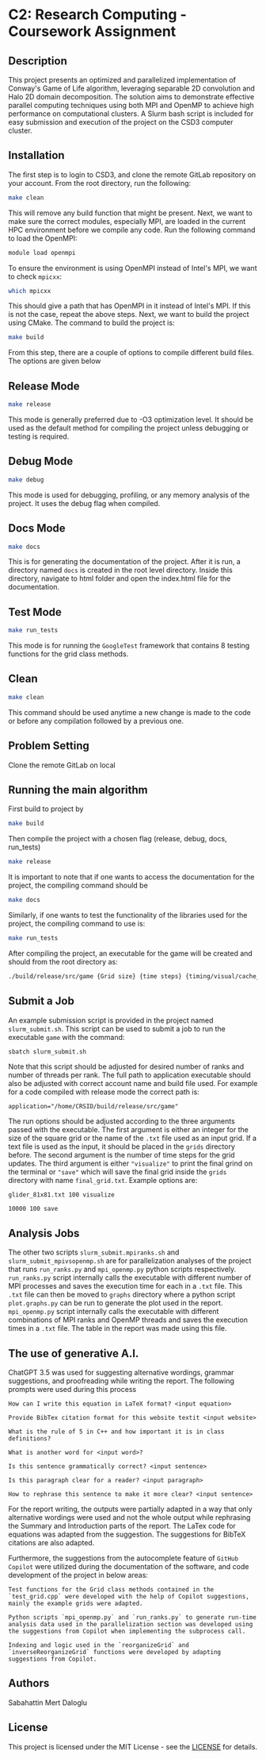 # C2: Research Computing - Coursework Assignment

## Description

This project presents an optimized and parallelized implementation of Conway's Game of Life algorithm, leveraging separable 2D convolution and Halo 2D domain decomposition. The solution aims to demonstrate effective parallel computing techniques using both MPI and OpenMP to achieve high performance on computational clusters. A Slurm bash script is included for easy submission and execution of the project on the CSD3 computer cluster.

## Installation
The first step is to login to CSD3, and clone the remote GitLab repository on your account. From the root directory, run the following:

```bash
make clean
```
This will remove any build function that might be present. Next, we want to make sure the correct modules, especially MPI, are loaded in the current HPC environment before we compile any code. Run the following command to load the OpenMPI:

```bash
module load openmpi
```
To ensure the environment is using OpenMPI instead of Intel's MPI, we want to check `mpicxx`:

```bash
which mpicxx
```

This should give a path that has OpenMPI in it instead of Intel's MPI. If this is not the case, repeat the above steps. Next, we want to build the project using CMake. The command to build the project is:

```bash
make build
```
From this step, there are a couple of options to compile different build files. The options are given below

## Release Mode

```bash
make release
```
This mode is generally preferred due to -O3 optimization level. It should be used as the default method for compiling the project unless debugging or testing is required.

## Debug Mode

```bash
make debug
```
This mode is used for debugging, profiling, or any memory analysis of the project. It uses the debug flag when compiled.

## Docs Mode
```bash
make docs
```
This is for generating the documentation of the project. After it is run, a directory named `docs` is created in the root level directory. Inside this directory, navigate to html folder and open the index.html file for the documentation.

## Test Mode
```bash
make run_tests
```
This mode is for running the `GoogleTest` framework that contains 8 testing functions for the grid class methods.

## Clean
```bash
make clean
```
This command should be used anytime a new change is made to the code or before any compilation followed by a previous one.


## Problem Setting
Clone the remote GitLab on local

## Running the main algorithm

First build to project by
```bash
make build
```
Then compile the project with a chosen flag (release, debug, docs, run_tests)
```bash
make release
```

It is important to note that if one wants to access the documentation for the project, the compiling command should be
```bash
make docs
```
Similarly, if one wants to test the functionality of the libraries used for the project, the compiling command to use is:
```bash
make run_tests
```

After compiling the project, an executable for the game will be created and should from the root directory as:
```bash
./build/release/src/game {Grid size} {time steps} {timing/visual/cache_blocking}
```

## Submit a Job
An example submission script is provided in the project named `slurm_submit.sh`. This script can be used to submit a job to run the executable `game` with the command:

```bash
sbatch slurm_submit.sh
```
Note that this script should be adjusted for desired number of ranks and number of threads per rank. The full path to application executable should also be adjusted with correct account name and build file used. For example for a code compiled with release mode the correct path is:

`application="/home/CRSID/build/release/src/game"`

The run options should be adjusted according to the three arguments passed with the executable. The first argument is either an integer for the size of the square grid or the name of the `.txt` file used as an input grid. If a text file is used as the input, it should be placed in the `grids` directory before. The second argument is the number of time steps for the grid updates. The third argument is either `"visualize"` to print the final grind on the terminal or `"save"` which will save the final grid inside the `grids` directory with name `final_grid.txt`. Example options are:

```
glider_81x81.txt 100 visualize
```
```
10000 100 save
```




## Analysis Jobs
The other two scripts `slurm_submit.mpiranks.sh` and `slurm_submit_mpivsopenmp.sh` are for parallelization analyses of the project that runs `run_ranks.py` and `mpi_openmp.py` python scripts respectively. `run_ranks.py` script internally calls the executable with different number of MPI processes and saves the execution time for each in a `.txt` file. This `.txt` file can then be moved to `graphs` directory where a python script `plot.graphs.py` can be run to generate the plot used in the report. 
`mpi_openmp.py` script internally calls the executable with different combinations of MPI ranks and OpenMP threads and saves the execution times in a `.txt` file. The table in the report was made using this file.



## The use of generative A.I.

ChatGPT 3.5 was used for suggesting alternative wordings, grammar suggestions, and proofreading while writing the report. The following prompts were used during this process

```
How can I write this equation in LaTeX format? <input equation>
```
```
Provide BibTex citation format for this website textit <input website>
```
```
What is the rule of 5 in C++ and how important it is in class definitions?
```
```
What is another word for <input word>?
```
```
Is this sentence grammatically correct? <input sentence>
```
```
Is this paragraph clear for a reader? <input paragraph>
```
```
How to rephrase this sentence to make it more clear? <input sentence>
```
For the report writing, the outputs were partially adapted in a way that only alternative wordings were used and not the whole output while rephrasing the Summary and Introduction parts of the report. The LaTex code for equations was adapted from the suggestion. The suggestions for BibTeX citations are also adapted. 

Furthermore, the suggestions from the autocomplete feature of `GitHub Copilot` were utilized during the documentation of the software, and code development of the project in below areas:


```
Test functions for the Grid class methods contained in the `test_grid.cpp` were developed with the help of Copilot suggestions, mainly the example grids were adapted.
```
```
Python scripts `mpi_openmp.py` and `run_ranks.py` to generate run-time analysis data used in the parallelization section was developed using the suggestions from Copilot when implementing the subprocess call.
```

```
Indexing and logic used in the `reorganizeGrid` and `inverseReorganizeGrid` functions were developed by adapting suggestions from Copilot.
```

## Authors
Sabahattin Mert Daloglu

## License
This project is licensed under the MIT License - see the [LICENSE](LICENSE) for details.
